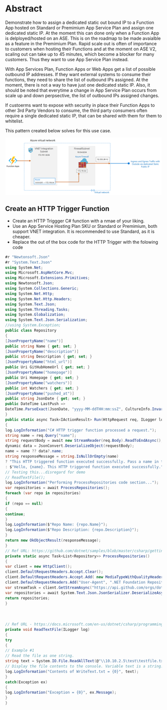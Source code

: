 # Abstract

Demonstrate how to assign a dedicated static out bound IP to a Function App hosted on Standard or Premimium App Service Plan and assign one dedicated static IP. At the moment this 
can done only when a Function App is delployed/hosted on an ASE. This is on the roadmap to be made avaialble as a feature in the Premimium Plan. Rapid scale out is often of importance to customers 
when hosting their Functions and at the moment on ASE V2, scaling out can take up to 45 minutes, which become a blocker for many customers. 
Thus they want to use App Service Plan instead. 

With App Services Plan, Function Apps or Web Apps get a list of possible outbound IP addresses. If they want external systems to consume their functions, they need to share the list of outbound IPs assigned.
At the moment, there is not a way to have just one dedicated static IP. Also, it should be noted that everytime a change in App Service Plan occurs from scale up and down perpsective,
the list of outbound IPs assigned changes.

If custoerms want to expose with security in place their Function Apps to other 3rd Party Vendors to consume, the third party consumers often require a single dedicated static IP,
that can be shared with them for them to whitelist. 

This pattern created below solves for this use case.

![Screenshot](media/app-service-function-apps/function-app-vnet-integration-dmz-reference-architectures.png)

## Create an HTTP Trigger Function
- Create an HTTP Triggger C# function with a nmae of your liking.
- Use an App Service Hosting Plan SKU or Standard or Premimium, both support VNET integration. It is recommended to use Standard, as it is cheaper.
- Replace the out of the box code for the HTTP Trigger with the folowing code

```` C#
#r "Newtonsoft.Json"
#r "System.Text.Json"
using System.Net;
using Microsoft.AspNetCore.Mvc;
using Microsoft.Extensions.Primitives;
using Newtonsoft.Json;
using System.Collections.Generic;
using System.Net.Http;
using System.Net.Http.Headers;
using System.Text.Json;
using System.Threading.Tasks;
using System.Globalization;
using System.Text.Json.Serialization;
//using System.Exception;
public class Repository
{
[JsonPropertyName("name")]
public string Name { get; set; }
[JsonPropertyName("description")]
public string Description { get; set; }
[JsonPropertyName("html_url")]
public Uri GitHubHomeUrl { get; set; }
[JsonPropertyName("homepage")]
public Uri Homepage { get; set; }
[JsonPropertyName("watchers")]
public int Watchers { get; set; }
[JsonPropertyName("pushed_at")]
public string JsonDate { get; set; }
public DateTime LastPush =>
DateTime.ParseExact(JsonDate, "yyyy-MM-ddTHH:mm:ssZ", CultureInfo.InvariantCulture);
}
public static async Task<IActionResult> Run(HttpRequest req, ILogger log)
{ 
log.LogInformation("C# HTTP trigger function processed a request.");
string name = req.Query["name"];
string requestBody = await new StreamReader(req.Body).ReadToEndAsync();
dynamic data = JsonConvert.DeserializeObject(requestBody);
name = name ?? data?.name;
string responseMessage = string.IsNullOrEmpty(name)
? "This HTTP triggered function executed successfully. Pass a name in the query string or in the request body for a personalized response."
: $"Hello, {name}. This HTTP triggered function executed successfully.";
// Testing this...disregard for demo
// ReadTextFile();
log.LogInformation("Performing ProcessRepositories code section...");
var repositories = await ProcessRepositories();
foreach (var repo in repositories)
{
if (repo == null)
{
continue;
}
log.LogInformation($"Repo Name: {repo.Name}");
log.LogInformation($"Repo Description: {repo.Description}");
}
return new OkObjectResult(responseMessage);
}
// Ref URL: https://github.com/dotnet/samples/blob/master/csharp/getting-started/console-webapiclient/Program.cs
private static async Task<List<Repository>> ProcessRepositories()
{
var client = new HttpClient();
client.DefaultRequestHeaders.Accept.Clear();
client.DefaultRequestHeaders.Accept.Add( new MediaTypeWithQualityHeaderValue("application/vnd.github.v3+json") );
client.DefaultRequestHeaders.Add("User-Agent", ".NET Foundation Repository Reporter");
var streamTask = client.GetStreamAsync("https://api.github.com/orgs/dotnet/repos");
var repositories = await System.Text.Json.JsonSerializer.DeserializeAsync<List<Repository>>(await streamTask);
return repositories;
}



// Ref URL - https://docs.microsoft.com/en-us/dotnet/csharp/programming-guide/file-system/how-to-read-from-a-text-file
private void ReadTextFile(ILogger log)
{
try
{
// Example #1
// Read the file as one string.
string text = System.IO.File.ReadAllText(@"\\10.10.2.5\test\testfile.txt");
// Display the file contents to the console. Variable text is a string.
log.LogInformation("Contents of WriteText.txt = {0}", text);
}
catch(Exception ex)
{
log.LogInformation("Exception = {0}", ex.Message);
}
}

````
